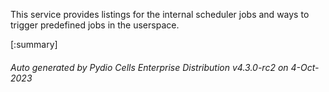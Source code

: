 






This service provides listings for the internal scheduler jobs and ways to trigger predefined jobs in the userspace.

[:summary]

###### Auto generated by Pydio Cells Enterprise Distribution v4.3.0-rc2 on 4-Oct-2023
